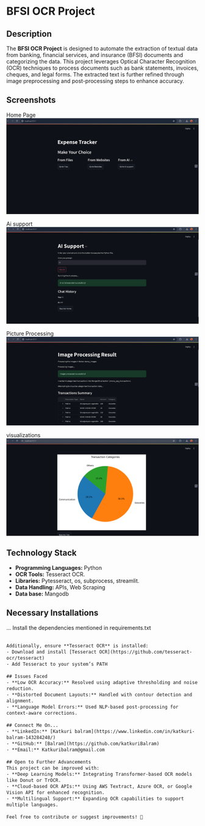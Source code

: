 # BFSI OCR Project

## Description
The **BFSI OCR Project** is designed to automate the extraction of textual data from banking, financial services, and insurance (BFSI) documents and categorizing the data. This project leverages Optical Character Recognition (OCR) techniques to process documents such as bank statements, invoices, cheques, and legal forms. The extracted text is further refined through image preprocessing and post-processing steps to enhance accuracy.

## Screenshots

Home Page
![Alt Text](images/home%20.png)

Ai support
![Alt Text](images/Ai%20support.png)

Picture Processing
![Alt Text](images/picture%20processing.png)

visualizations
![Alt Text](images/visualizations.png)


## Technology Stack
- **Programming Languages:** Python
- **OCR Tools:** Tesseract OCR.
- **Libraries:** Pytesseract, os, subprocess, streamlit.
- **Data Handling:** APIs, Web Scraping
- **Data base:** Mangodb

## Necessary Installations
...
 Install the dependencies mentioned in requirements.txt
```

Additionally, ensure **Tesseract OCR** is installed:
- Download and install [Tesseract OCR](https://github.com/tesseract-ocr/tesseract)
- Add Tesseract to your system’s PATH

## Issues Faced
- **Low OCR Accuracy:** Resolved using adaptive thresholding and noise reduction.
- **Distorted Document Layouts:** Handled with contour detection and alignment.
- **Language Model Errors:** Used NLP-based post-processing for context-aware corrections.

## Connect Me On...
- **LinkedIn:** [Katkuri balram](https://www.linkedin.com/in/katkuri-balram-143284248/)
- **GitHub:** [Balram](https://github.com/katkuriBalram)
- **Email:** Katkuribalram@gmail.com

## Open to Further Advancements
This project can be improved with:
- **Deep Learning Models:** Integrating Transformer-based OCR models like Donut or TrOCR.
- **Cloud-based OCR APIs:** Using AWS Textract, Azure OCR, or Google Vision API for enhanced recognition.
- **Multilingual Support:** Expanding OCR capabilities to support multiple languages.

Feel free to contribute or suggest improvements! 🚀
